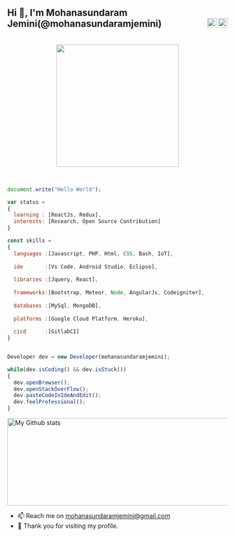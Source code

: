 <h2> Hi 👋, I'm Mohanasundaram Jemini(@mohanasundaramjemini) 

<a href="https://www.linkedin.com/in/mohanasundaramjemini/">
  <img align="right" alt="Mohanasundaram Jemini - LinkedIn" width="22px" src="https://upload.wikimedia.org/wikipedia/commons/thumb/e/e9/Linkedin_icon.svg/256px-Linkedin_icon.svg.png"/>
</a>
<a href="https://www.instagram.com/mohanjemini">
  <img align="right" alt="Mohanasundaram Jemini - Instagram" width="22px" src="https://cdn.jsdelivr.net/npm/simple-icons@v3/icons/instagram.svg"/>
</a>
</h2>

<p align="center">
<br><img src="https://media.giphy.com/media/Y4ak9Ki2GZCbJxAnJD/giphy.gif" width="280px"><br><br>
</p>

```js

document.write("Hello World");

var status = 
{ 
  learning : [ReactJs, Redux],
  interests: [Research, Open Source Contribution]
}

const skills = 
{
  languages :[Javascript, PHP, Html, CSS, Bash, IoT],
  
  ide       :[Vs Code, Android Studio, Eclipse],
  
  libraries :[Jquery, React],
  
  frameworks:[Bootstrap, Meteor, Node, AngularJs, Codeigniter],
  
  databases :[MySql, MongoDB],
  
  platforms :[Google Cloud Platform, Heroku],
  
  cicd      :[GitlabCI]
}


Developer dev = new Developer(mohanasundaramjemini);

while(dev.isCoding() && dev.isStuck())  
{
  dev.openBrowser();
  dev.openStackOverFlow();
  dev.pasteCodeInIdeAndEdit();
  dev.feelProfessional();
}


```

<img alt="My Github stats" align="center" border-radius="40px" width="800px" height="200px" src="https://github-readme-streak-stats.herokuapp.com/?user=mohanasundaramjemini&layout=compact%22%20alt=%22saurav-skl%22%20/%3E%20%3Cimg%20height=%22120%22%20alt=%22Thanks%20for%20visiting%20my%20profile" alt="Mohanasundaram Jemini" />


- 📫 Reach me on mohanasundaramjemini@gmail.com
- 🙏 Thank you for visiting my profile.

<!---
mohanasundaramjemini/mohanasundaramjemini is a ✨ special ✨ repository because its `README.md` (this file) appears on your GitHub profile.
You can click the Preview link to take a look at your changes.
--->
